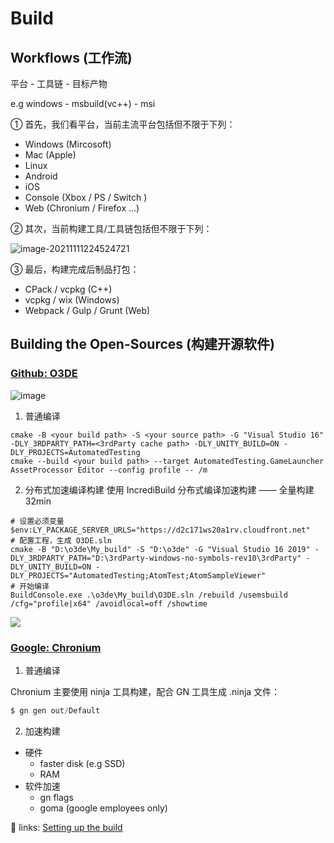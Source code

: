 # Build

## Workflows (工作流)

平台 - 工具链 - 目标产物

e.g windows - msbuild(vc++) - msi 

① 首先，我们看平台，当前主流平台包括但不限于下列：

- Windows (Mircosoft) 
- Mac (Apple)
- Linux
- Android
- iOS 
- Console (Xbox / PS / Switch )
- Web (Chronium / Firefox ...)

② 其次，当前构建工具/工具链包括但不限于下列：

![image-20211111224524721](https://wx1.sinaimg.cn/bmiddle/61662705gy1gwbluf2jpgj20le0b078g.jpg)

③ 最后，构建完成后制品打包：

- CPack / vcpkg (C++)
- vcpkg / wix (Windows)
- Webpack / Gulp / Grunt (Web)

## Building the Open-Sources (构建开源软件)

### [Github: O3DE](https://github.com/o3de/o3de)

![image](https://user-images.githubusercontent.com/11768073/141129945-e8408469-7252-4913-9014-116720fd09d1.png)

1. 普通编译

```shell
cmake -B <your build path> -S <your source path> -G "Visual Studio 16" -DLY_3RDPARTY_PATH=<3rdParty cache path> -DLY_UNITY_BUILD=ON -DLY_PROJECTS=AutomatedTesting 
cmake --build <your build path> --target AutomatedTesting.GameLauncher AssetProcessor Editor --config profile -- /m
```

2. 分布式加速编译构建
使用 IncrediBuild 分布式编译加速构建 —— 全量构建 32min

```
# 设置必须变量
$env:LY_PACKAGE_SERVER_URLS="https://d2c171ws20a1rv.cloudfront.net"
# 配置工程，生成 O3DE.sln
cmake -B "D:\o3de\My_build" -S "D:\o3de" -G "Visual Studio 16 2019" -DLY_3RDPARTY_PATH="D:\3rdParty-windows-no-symbols-rev10\3rdParty" -DLY_UNITY_BUILD=ON -DLY_PROJECTS="AutomatedTesting;AtomTest;AtomSampleViewer"
# 开始编译
BuildConsole.exe .\o3de\My_build\O3DE.sln /rebuild /usemsbuild /cfg="profile|x64" /avoidlocal=off /showtime
```

![](https://wx2.sinaimg.cn/mw2000/61662705gy1gw95mg6tanj219m0q8qsd.jpg)

### [Google: Chronium](https://www.chromium.org/Home)

1. 普通编译

Chronium 主要使用 ninja 工具构建，配合 GN 工具生成 .ninja 文件：

```powershell
$ gn gen out/Default
```

2. 加速构建

- 硬件
  - faster disk (e.g SSD)
  - RAM
- 软件加速
  - gn flags
  - goma (google employees only)

🔗 links: [Setting up the build](https://chromium.googlesource.com/chromium/src/+/main/docs/windows_build_instructions.md#setting-up-the-build)

